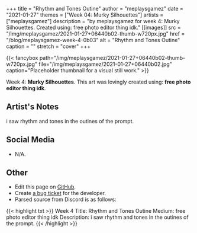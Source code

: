 +++
title =       "Rhythm and Tones Outine"
author =      "meplaysgamez"
date =        "2021-01-27"
themes =      ["Week 04: Murky Silhouettes"]
artists =     ["meplaysgamez"]
description = "by meplaysgamez for week 4: Murky Silhouettes. Created using: free photo editor thing idk."
[[images]]
      src = "/img/meplaysgamez/2021-01-27+06440b02-thumb-w720px.jpg"
      href = "/blog/meplaysgamez-week-4-0b03"
      alt = "Rhythm and Tones Outine"
      caption = ""
      stretch = "cover"
+++

{{< fancybox path="/img/meplaysgamez/2021-01-27+06440b02-thumb-w720px.jpg" file="/img/meplaysgamez/2021-01-27+06440b02.jpg" caption="Placeholder thumbnail for a visual still work." >}}


Week 4: **Murky Silhouettes**. This art was lovingly created using: **free photo editor thing idk**.

## Artist's Notes

i saw rhythm and tones in the outines of the prompt.

## Social Media

- N/A.

## Other

- Edit this page on [GitHub](https://github.com/teaminkling/web-refresh/edit/main/content/blog/meplaysgamez-week-4-0b03.md).
- Create [a bug ticket](https://github.com/teaminkling/web-refresh/issues/new?assignees=&labels=bug&template=problem-report.md&title=) for the developer.
- Parsed source from Discord is as follows:

{{< highlight txt >}}
Week 4
Title: Rhythm and Tones Outine
Medium: free photo editor thing idk
Description: i saw rhythm and tones in the outines of the prompt.
{{< /highlight >}}